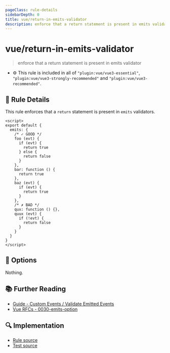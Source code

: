 ```yaml
---
pageClass: rule-details
sidebarDepth: 0
title: vue/return-in-emits-validator
description: enforce that a return statement is present in emits validator
---
```

# vue/return-in-emits-validator
> enforce that a return statement is present in emits validator

- :gear: This rule is included in all of `"plugin:vue/vue3-essential"`, `"plugin:vue/vue3-strongly-recommended"` and `"plugin:vue/vue3-recommended"`.

## :book: Rule Details

This rule enforces that a `return` statement is present in `emits` validators.

<eslint-code-block :rules="{'vue/return-in-emits-validator': ['error']}">

```vue
<script>
export default {
  emits: {
    /* ✓ GOOD */
    foo (evt) {
      if (evt) {
        return true
      } else {
        return false
      }
    },
    bar: function () {
      return true
    },
    baz (evt) {
      if (evt) {
        return true
      }
    },
    /* ✗ BAD */
    qux: function () {},
    quux (evt) {
      if (!evt) {
        return false
      }
    }
  }
}
</script>
```

</eslint-code-block>

## :wrench: Options

Nothing.

## :books: Further Reading

- [Guide - Custom Events / Validate Emitted Events](https://v3.vuejs.org/guide/component-custom-events.html#validate-emitted-events)
- [Vue RFCs - 0030-emits-option](https://github.com/vuejs/rfcs/blob/master/active-rfcs/0030-emits-option.md)

## :mag: Implementation

- [Rule source](https://github.com/vuejs/eslint-plugin-vue/blob/master/lib/rules/return-in-emits-validator.js)
- [Test source](https://github.com/vuejs/eslint-plugin-vue/blob/master/tests/lib/rules/return-in-emits-validator.js)
